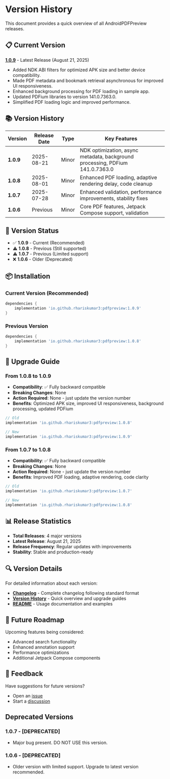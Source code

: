 # Version History

This document provides a quick overview of all AndroidPDFPreview releases.

## 📋 Current Version

**[1.0.9](./CHANGELOG.md#109---2025-08-21)** - Latest Release (August 21, 2025)
- Added NDK ABI filters for optimized APK size and better device compatibility.
- Made PDF metadata and bookmark retrieval asynchronous for improved UI responsiveness.
- Enhanced background processing for PDF loading in sample app.
- Updated PDFium libraries to version 141.0.7363.0.
- Simplified PDF loading logic and improved performance.

## 📚 Version History

| Version   | Release Date | Type  | Key Features                                                                 |
|-----------|--------------|-------|------------------------------------------------------------------------------|
| **1.0.9** | 2025-08-21   | Minor | NDK optimization, async metadata, background processing, PDFium 141.0.7363.0 |
| **1.0.8** | 2025-08-01   | Minor | Enhanced PDF loading, adaptive rendering delay, code cleanup                 |
| **1.0.7** | 2025-07-28   | Minor | Enhanced validation, performance improvements, stability fixes               |
| **1.0.6** | Previous     | Minor | Core PDF features, Jetpack Compose support, validation                       |

## 🔄 Version Status

- ✅ **1.0.9** - Current (Recommended)
- ⚠️ **1.0.8** - Previous (Still supported)
- ⚠️ **1.0.7** - Previous (Limited support)
- ❌ **1.0.6** - Older (Deprecated)

## 📦 Installation

### Current Version (Recommended)
```gradle
dependencies {
    implementation 'io.github.rhariskumar3:pdfpreview:1.0.9'
}
```

### Previous Version
```gradle
dependencies {
    implementation 'io.github.rhariskumar3:pdfpreview:1.0.8'
}
```

## 🚀 Upgrade Guide

### From 1.0.8 to 1.0.9
- **Compatibility**: ✅ Fully backward compatible
- **Breaking Changes**: None
- **Action Required**: None - just update the version number
- **Benefits**: Optimized APK size, improved UI responsiveness, background processing, updated PDFium

```gradle
// Old
implementation 'io.github.rhariskumar3:pdfpreview:1.0.8'

// New
implementation 'io.github.rhariskumar3:pdfpreview:1.0.9'
```

### From 1.0.7 to 1.0.8
- **Compatibility**: ✅ Fully backward compatible
- **Breaking Changes**: None
- **Action Required**: None - just update the version number
- **Benefits**: Improved PDF loading, adaptive rendering, code clarity

```gradle
// Old
implementation 'io.github.rhariskumar3:pdfpreview:1.0.7'

// New
implementation 'io.github.rhariskumar3:pdfpreview:1.0.8'
```

## 📊 Release Statistics

- **Total Releases**: 4 major versions
- **Latest Release**: August 21, 2025
- **Release Frequency**: Regular updates with improvements
- **Stability**: Stable and production-ready

## 🔍 Version Details

For detailed information about each version:
- **[Changelog](./CHANGELOG.md)** - Complete changelog following standard format
- **[Version History](./VERSION_HISTORY.md)** - Quick overview and upgrade guides  
- **[README](../README.md)** - Usage documentation and examples

## 🎯 Future Roadmap

Upcoming features being considered:
- Advanced search functionality
- Enhanced annotation support
- Performance optimizations
- Additional Jetpack Compose components

## 💬 Feedback

Have suggestions for future versions? 
- Open an [issue](https://github.com/rhariskumar3/AndroidPDFPreview/issues)
- Start a [discussion](https://github.com/rhariskumar3/AndroidPDFPreview/discussions)

## Deprecated Versions

### **1.0.7 - [DEPRECATED]**
- Major bug present. DO NOT USE this version.

### **1.0.6 - [DEPRECATED]**
- Older version with limited support. Upgrade to latest version recommended.
